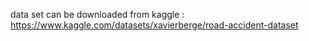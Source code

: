 data set can be downloaded from kaggle : https://www.kaggle.com/datasets/xavierberge/road-accident-dataset 
